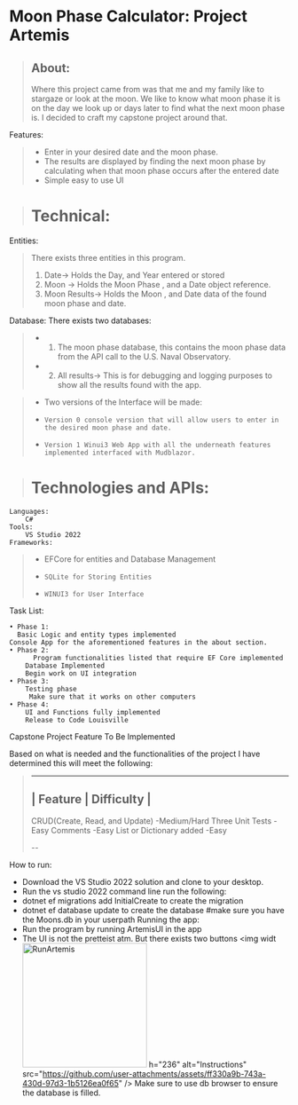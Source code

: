 # Moon Phase Calculator: Project Artemis
>## About:
>	Where this project came from was that me and my family like to stargaze or look at the moon. We like to know what moon phase it is on the day we look up or days later to find what the next moon phase is. I decided to craft my capstone project around that.

Features:

   > * Enter in your desired date and the moon phase.
   > * The results are displayed by finding the next moon phase by calculating when that moon phase occurs after the entered date
   > * Simple easy to use UI

> # Technical:

Entities:
> There exists three entities in this program.	
>	1. Date→ Holds the Day, and Year entered or stored
>	2. Moon → Holds the Moon Phase , and a Date object reference.
>	3. Moon Results→ Holds the Moon , and Date data of the found moon phase and date.

Database:
	There exists two databases:
> * 1. The moon phase database, this contains the moon phase data from the API call to the U.S. Naval Observatory.
  > *  2.  All results→ This is for debugging and logging purposes to show all the results found with the app.

> * Two versions of the Interface will be made:
> * 	Version 0 console version that will allow users to enter in the desired moon phase and date.			
> * 	Version 1 Winui3 Web App with all the underneath features implemented interfaced with Mudblazor.

> # Technologies and APIs:
	Languages:
		C#
	Tools:
		VS Studio 2022
	Frameworks:
> * EFCore for entities and Database Management
> *		SQLite for Storing Entities
> *		WINUI3 for User Interface

Task List:

    • Phase 1:
      Basic Logic and entity types implemented
	Console App for the aforementioned features in the about section. 
    • Phase 2:
          Program functionalities listed that require EF Core implemented
	    Database Implemented
	    Begin work on UI integration
    • Phase 3:
	    Testing phase 
	     Make sure that it works on other computers
    • Phase 4:
	    UI and Functions fully implemented
	    Release to Code Louisville
	
	
Capstone Project Feature To Be Implemented

Based on what is needed and the functionalities of the project I have determined this will meet the following:


>---
> | Feature | Difficulty |
>--
>   CRUD(Create, Read, and Update) -Medium/Hard
>   Three Unit Tests -Easy
>   Comments -Easy
>   List or Dictionary added -Easy
>
>   --
>
How to run:
* Download the VS Studio 2022 solution and clone to your desktop.
* Run the vs studio 2022 command line run the following:
* dotnet ef migrations add InitialCreate to create the migration
* dotnet ef database update to create the database
#make sure you have the Moons.db in your userpath 
Running the app:
* Run the program by running ArtemisUI in the app
* The UI is not the pretteist atm. But there exists two buttons
<img widt<img width="224" alt="RunArtemis" src="https://github.com/user-attachments/assets/6b665020-f70d-4097-ac6d-9ff6ef1ef70c" />
h="236" alt="Instructions" src="https://github.com/user-attachments/assets/ff330a9b-743a-430d-97d3-1b5126ea0f65" />
Make sure to use db browser to ensure the database is filled.
